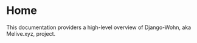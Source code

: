 # Home

This documentation providers a high-level overview of Django-Wohn, aka Melive.xyz, project.

